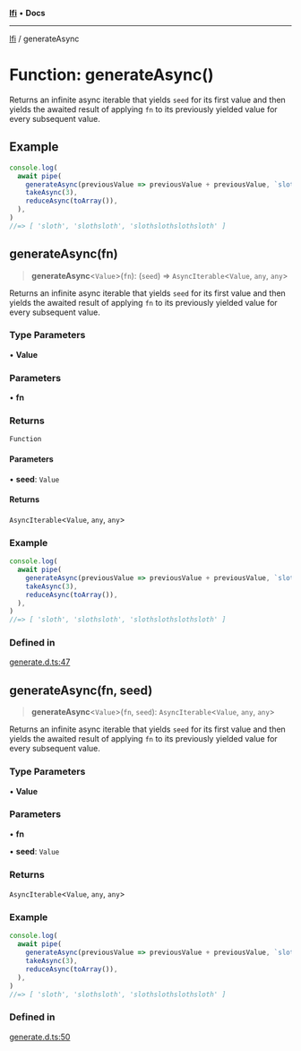 [**lfi**](../readme.md) • **Docs**

***

[lfi](../globals.md) / generateAsync

# Function: generateAsync()

Returns an infinite async iterable that yields `seed` for its first value and
then yields the awaited result of applying `fn` to its previously yielded
value for every subsequent value.

## Example

```js
console.log(
  await pipe(
    generateAsync(previousValue => previousValue + previousValue, `sloth`),
    takeAsync(3),
    reduceAsync(toArray()),
  ),
)
//=> [ 'sloth', 'slothsloth', 'slothslothslothsloth' ]
```

## generateAsync(fn)

> **generateAsync**\<`Value`\>(`fn`): (`seed`) => `AsyncIterable`\<`Value`, `any`, `any`\>

Returns an infinite async iterable that yields `seed` for its first value and
then yields the awaited result of applying `fn` to its previously yielded
value for every subsequent value.

### Type Parameters

• **Value**

### Parameters

• **fn**

### Returns

`Function`

#### Parameters

• **seed**: `Value`

#### Returns

`AsyncIterable`\<`Value`, `any`, `any`\>

### Example

```js
console.log(
  await pipe(
    generateAsync(previousValue => previousValue + previousValue, `sloth`),
    takeAsync(3),
    reduceAsync(toArray()),
  ),
)
//=> [ 'sloth', 'slothsloth', 'slothslothslothsloth' ]
```

### Defined in

[generate.d.ts:47](https://github.com/TomerAberbach/lfi/blob/d7a0f90dd72245d6efd6bd97c58a78b3f3028f25/src/operations/generate.d.ts#L47)

## generateAsync(fn, seed)

> **generateAsync**\<`Value`\>(`fn`, `seed`): `AsyncIterable`\<`Value`, `any`, `any`\>

Returns an infinite async iterable that yields `seed` for its first value and
then yields the awaited result of applying `fn` to its previously yielded
value for every subsequent value.

### Type Parameters

• **Value**

### Parameters

• **fn**

• **seed**: `Value`

### Returns

`AsyncIterable`\<`Value`, `any`, `any`\>

### Example

```js
console.log(
  await pipe(
    generateAsync(previousValue => previousValue + previousValue, `sloth`),
    takeAsync(3),
    reduceAsync(toArray()),
  ),
)
//=> [ 'sloth', 'slothsloth', 'slothslothslothsloth' ]
```

### Defined in

[generate.d.ts:50](https://github.com/TomerAberbach/lfi/blob/d7a0f90dd72245d6efd6bd97c58a78b3f3028f25/src/operations/generate.d.ts#L50)
